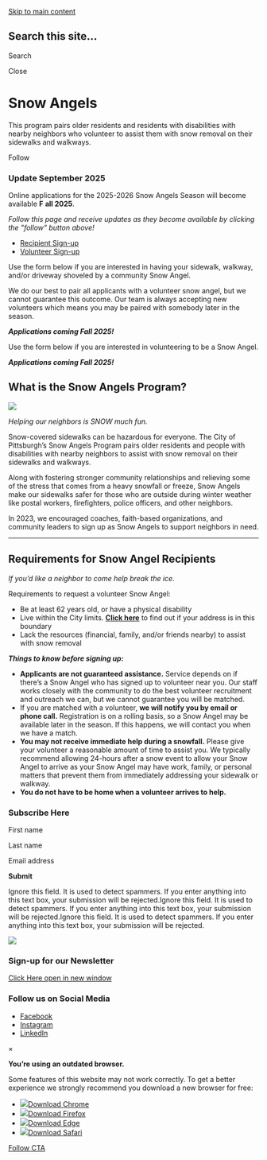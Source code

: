 [Skip to main content](https://engage.pittsburghpa.gov/snow-angels#content)

## Search this site...

Search

Close

# Snow Angels

This program pairs older residents and residents with disabilities with nearby neighbors who volunteer to assist them with snow removal on their sidewalks and walkways.

Follow

### Update September 2025

Online applications for the 2025-2026 Snow Angels Season will become available **F** **all 2025**.

_Follow this page and receive updates as they become available by clicking the "follow" button above!_

- [Recipient Sign-up](https://engage.pittsburghpa.gov/snow-angels#jl_magic_tabs_recipient_sign_up_gix1)
- [Volunteer Sign-up](https://engage.pittsburghpa.gov/snow-angels#jl_magic_tabs_volunteer_sign_up_gix2)

Use the form below if you are interested in having your sidewalk, walkway, and/or driveway shoveled by a community Snow Angel.

We do our best to pair all applicants with a volunteer snow angel, but we cannot guarantee this outcome. Our team is always accepting new volunteers which means you may be paired with somebody later in the season.

_**Applications coming Fall 2025!**_

Use the form below if you are interested in volunteering to be a Snow Angel.

_**Applications coming Fall 2025!**_

## What is the Snow Angels Program?

![](https://hdp-us-prod-app-pgh-engage-files.s3.us-west-2.amazonaws.com/7716/9997/0779/Gainey-GoldenShovel-2023-11.png)

_Helping our neighbors is SNOW much fun._

Snow-covered sidewalks can be hazardous for everyone. The City of Pittsburgh’s Snow Angels Program pairs older residents and people with disabilities with nearby neighbors to assist with snow removal on their sidewalks and walkways.

Along with fostering stronger community relationships and relieving some of the stress that comes from a heavy snowfall or freeze, Snow Angels make our sidewalks safer for those who are outside during winter weather like postal workers, firefighters, police officers, and other neighbors.

In 2023, we encouraged coaches, faith-based organizations, and community leaders to sign up as Snow Angels to support neighbors in need.

* * *

## Requirements for Snow Angel Recipients

_If you’d like a neighbor to come help break the ice._

Requirements to request a volunteer Snow Angel:

- Be at least 62 years old, or have a physical disability
- Live within the City limits. [**Click here**](https://www.arcgis.com/home/webmap/viewer.html?webmap=8cd8b2e14a18488f88c231a45effa315&extent=-80.2364,40.3049,-79.7293,40.5524) to find out if your address is in this boundary
- Lack the resources (financial, family, and/or friends nearby) to assist with snow removal

**_Things to know before signing up:_**

- **Applicants are not guaranteed assistance.** Service depends on if there’s a Snow Angel who has signed up to volunteer near you. Our staff works closely with the community to do the best volunteer recruitment and outreach we can, but we cannot guarantee you will be matched.
- If you are matched with a volunteer, **we will notify you by email or phone call.** Registration is on a rolling basis, so a Snow Angel may be available later in the season. If this happens, we will contact you when we have a match.
- **You may not receive immediate help during a snowfall.** Please give your volunteer a reasonable amount of time to assist you. We typically recommend allowing 24-hours after a snow event to allow your Snow Angel to arrive as your Snow Angel may have work, family, or personal matters that prevent them from immediately addressing your sidewalk or walkway.
- **You do not have to be home when a volunteer arrives to help.**

### Subscribe Here

First name

Last name

Email address

**Submit**

Ignore this field. It is used to detect spammers. If you enter anything into this text box, your submission will be rejected.Ignore this field. It is used to detect spammers. If you enter anything into this text box, your submission will be rejected.Ignore this field. It is used to detect spammers. If you enter anything into this text box, your submission will be rejected.

![](https://hdp-us-prod-app-pgh-engage-files.s3.us-west-2.amazonaws.com/5715/9279/8901/site-logo-footer.svg)

### Sign-up for our Newsletter

[Click Here open in new window](http://eepurl.com/c-m6Mj)

### Follow us on Social Media

- [Facebook](https://www.facebook.com/city.of.pittsburgh)
- [Instagram](https://www.instagram.com/city_pittsburgh/)
- [LinkedIn](https://www.linkedin.com/company/city-of-pittsburgh)

×

**You’re using an outdated browser.**

Some features of this website may not work correctly. To get a better experience we strongly recommend you download a new browser for free:

- [![](https://engage.pittsburghpa.gov/application/themes/the_hive/img/chrome.svg)Download Chrome](https://www.google.com/chrome/)
- [![](https://engage.pittsburghpa.gov/application/themes/the_hive/img/firefox.svg)Download Firefox](https://getfirefox.com/)
- [![](https://engage.pittsburghpa.gov/application/themes/the_hive/img/edge.svg)Download Edge](https://www.microsoft.com/edge)
- [![](https://engage.pittsburghpa.gov/application/themes/the_hive/img/safari.svg)Download Safari](https://support.apple.com/downloads/safari)

[Follow CTA](https://engage.pittsburghpa.gov/snow-angels)
